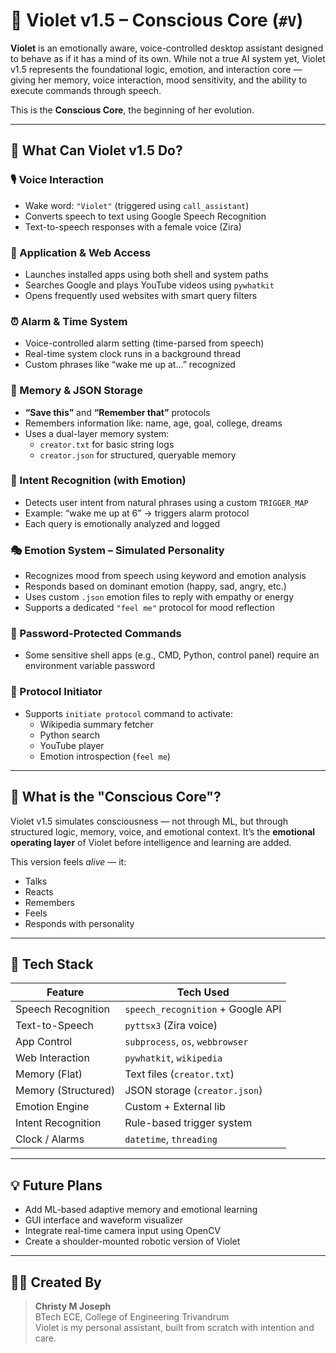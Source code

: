 # 🌸 Violet v1.5 – Conscious Core (`#V`)

**Violet** is an emotionally aware, voice-controlled desktop assistant designed to behave as if it has a mind of its own. While not a true AI system yet, Violet v1.5 represents the foundational logic, emotion, and interaction core — giving her memory, voice interaction, mood sensitivity, and the ability to execute commands through speech.

This is the **Conscious Core**, the beginning of her evolution.

---

## 🧠 What Can Violet v1.5 Do?

### 🎙️ Voice Interaction
- Wake word: `"Violet"` (triggered using `call_assistant`)
- Converts speech to text using Google Speech Recognition
- Text-to-speech responses with a female voice (Zira)

### 📂 Application & Web Access
- Launches installed apps using both shell and system paths
- Searches Google and plays YouTube videos using `pywhatkit`
- Opens frequently used websites with smart query filters

### ⏰ Alarm & Time System
- Voice-controlled alarm setting (time-parsed from speech)
- Real-time system clock runs in a background thread
- Custom phrases like “wake me up at...” recognized

### 🧠 Memory & JSON Storage
- **“Save this”** and **“Remember that”** protocols
- Remembers information like: name, age, goal, college, dreams
- Uses a dual-layer memory system:
  - `creator.txt` for basic string logs
  - `creator.json` for structured, queryable memory

### 🧭 Intent Recognition (with Emotion)
- Detects user intent from natural phrases using a custom `TRIGGER_MAP`
- Example: “wake me up at 6” → triggers alarm protocol
- Each query is emotionally analyzed and logged

### 🎭 Emotion System – Simulated Personality
- Recognizes mood from speech using keyword and emotion analysis
- Responds based on dominant emotion (happy, sad, angry, etc.)
- Uses custom `.json` emotion files to reply with empathy or energy
- Supports a dedicated `"feel me"` protocol for mood reflection

### 🔐 Password-Protected Commands
- Some sensitive shell apps (e.g., CMD, Python, control panel) require an environment variable password

### 🔄 Protocol Initiator
- Supports `initiate protocol` command to activate:
  - Wikipedia summary fetcher
  - Python search
  - YouTube player
  - Emotion introspection (`feel me`)

---

## 🔮 What is the "Conscious Core"?

Violet v1.5 simulates consciousness — not through ML, but through structured logic, memory, voice, and emotional context. It’s the **emotional operating layer** of Violet before intelligence and learning are added.

This version feels *alive* — it:
- Talks  
- Reacts  
- Remembers  
- Feels  
- Responds with personality

---

## 📌 Tech Stack

| Feature                 | Tech Used                        |
|------------------------|----------------------------------|
| Speech Recognition     | `speech_recognition` + Google API |
| Text-to-Speech         | `pyttsx3` (Zira voice)           |
| App Control            | `subprocess`, `os`, `webbrowser`|
| Web Interaction        | `pywhatkit`, `wikipedia`         |
| Memory (Flat)          | Text files (`creator.txt`)       |
| Memory (Structured)    | JSON storage (`creator.json`)    |
| Emotion Engine         | Custom + External lib            |
| Intent Recognition     | Rule-based trigger system        |
| Clock / Alarms         | `datetime`, `threading`          |

---

## 💡 Future Plans
- Add ML-based adaptive memory and emotional learning
- GUI interface and waveform visualizer
- Integrate real-time camera input using OpenCV
- Create a shoulder-mounted robotic version of Violet

---

## 👨‍💻 Created By

> **Christy M Joseph**  
> BTech ECE, College of Engineering Trivandrum  
> Violet is my personal assistant, built from scratch with intention and care.


